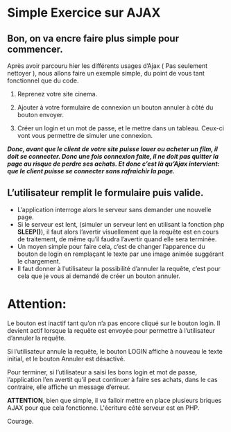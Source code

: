# Simple Exercice sur AJAX

## Bon, on va encre faire plus simple pour commencer.

Après avoir parcouru hier les différents usages d’Ajax ( Pas seulement nettoyer ), nous allons faire un exemple simple, du point de vous tant fonctionnel que du code.

1. Reprenez votre site cinema.
2. Ajouter à votre formulaire de connexion un bouton annuler à côté du bouton envoyer.

3. Créer un login et un mot de passe, et le mettre dans un tableau. Ceux-ci vont vous permettre de simuler une connexion.

**_Donc, avant que le client de votre site puisse louer ou acheter un film, il  doit se connecter.
Donc une fois connexion faite, il ne doit pas quitter la page au risque de perdre ses achats.
Et donc c’est là qu’Ajax intervient: que le client puisse se connecter sans rafraichir la page._**

## L’utilisateur remplit le formulaire puis valide. 
* L’application interroge alors le serveur sans demander une nouvelle page.
* Si le serveur est lent, (simuler un serveur lent en utilisant la fonction php **SLEEP()**), il faut alors l’avertir visuellement que la requête est en cours de traitement, de même qu’il faudra l’avertir quand elle sera terminée.
* Un moyen simple pour faire cela, c’est de changer l’apparence du bouton de login en remplaçant le texte par une image animée suggérant le chargement. 
* Il faut donner à l’utilisateur la possibilité d’annuler la requête, c’est pour cela que je vous ai demandé de créer un bouton annuler.

# Attention:
Le bouton est inactif tant qu’on n’a pas encore cliqué sur le bouton login. Il devient actif lorsque la requête est envoyée pour permettre à l’utilisateur d’annuler la requête.

Si l’utilisateur annule la requête, le bouton LOGIN affiche à nouveau le texte initial, et le bouton Annuler est désactivé.

Pour terminer, si l’utilisateur a saisi les bons login et mot de passe, l’application l’en avertit qu’il peut continuer à faire ses achats, dans le cas contraire, elle affiche un message d’erreur. 

**ATTENTION**, bien que simple, il va falloir mettre en place plusieurs briques AJAX pour que cela fonctionne. L'écriture côté serveur est en PHP.

Courage.

